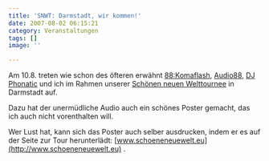 ```yaml
---
title: 'SNWT: Darmstadt, wir kommen!'
date: 2007-08-02 06:15:21
category: Veranstaltungen
tags: []
image: ''

---
```


Am 10.8. treten wie schon des öfteren erwähnt [88:Komaflash](http://www.88komaflash.de), [Audio88](http://www.audio88.de), [DJ Phonatic](http://www.myspace.com/phoneeziac) und ich im Rahmen unserer [Schönen neuen Welttournee](http://www.the-groundzero.com/tag/snwt) in Darmstadt auf.  

  

Dazu hat der unermüdliche Audio auch ein schönes Poster gemacht, das ich auch nicht vorenthalten will.  

  

Wer Lust hat, kann sich das Poster auch selber ausdrucken, indem er es auf der Seite zur Tour herunterlädt: [www.schoeneneuewelt.eu](http://www.schoeneneuewelt.eu) .
